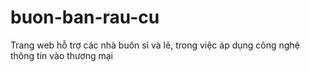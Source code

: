 # buon-ban-rau-cu
Trang web hỗ trợ các nhà buôn sỉ và lẻ, trong việc áp dụng công nghệ thông tin vào thương mại

